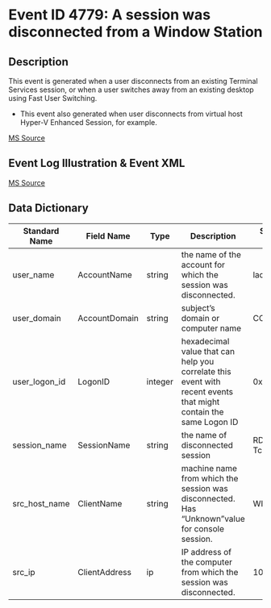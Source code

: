 # Event ID 4779: A session was disconnected from a Window Station

## Description

This event is generated when a user disconnects from an existing Terminal Services session, or when a user switches away from an existing desktop using Fast User Switching.

* This event also generated when user disconnects from virtual host Hyper-V Enhanced Session, for example.

[MS Source](https://github.com/MicrosoftDocs/windows-itpro-docs/blob/master/windows/security/threat-protection/auditing/event-4779.md)

## Event Log Illustration & Event XML

[MS Source](https://github.com/MicrosoftDocs/windows-itpro-docs/blob/master/windows/security/threat-protection/auditing/event-4779.md)

## Data Dictionary

|	Standard Name	| Field Name |	Type	|	Description	|	Sample Value	|
|	----------------	|	----------------	|	----------------	|	----------------	|	----------------	|
|	user_name	|	AccountName	|	string	|	the name of the account for which the session was disconnected.	|	ladmin	|
|	user_domain	|	AccountDomain	|	string	|	subject’s domain or computer name	|	CONTOSO	|
|	user_logon_id	|	LogonID	|	integer	|	hexadecimal value that can help you correlate this event with recent events that might contain the same Logon ID	|	0x1e01f6	|
|	session_name	|	SessionName	|	string	|	the name of disconnected session	|	RDP-Tcp\#6	|
|	src_host_name	|	ClientName	|	string	|	machine name from which the session was disconnected. Has “Unknown”value for console session.	|	WIN81	|
|	src_ip	|	ClientAddress	|	ip	|	IP address of the computer from which the session was disconnected.	|	10.0.0.100	|